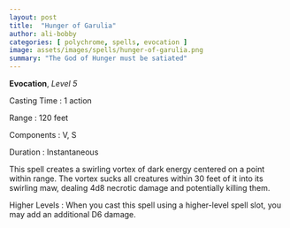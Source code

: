 ```yaml
---
layout: post
title:  "Hunger of Garulia"
author: ali-bobby
categories: [ polychrome, spells, evocation ]
image: assets/images/spells/hunger-of-garulia.png
summary: "The God of Hunger must be satiated"
---
```


**Evocation**, *Level 5*

Casting Time
: 1 action

Range
: 120 feet

Components
: V, S

Duration
: Instantaneous

This spell creates a swirling vortex of dark energy centered on a point within range. The vortex sucks all creatures within 30 feet of it into its swirling maw, dealing 4d8 necrotic damage and potentially killing them.

Higher Levels
: When you cast this spell using a higher-level spell slot, you may add an additional D6 damage.
